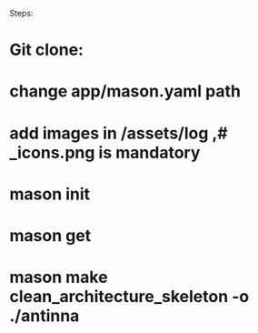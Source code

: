 Steps:
# Git clone: 

# change app/mason.yaml path

# add images in <projectname as below>/assets/log ,# <projectname as below>_icons.png is mandatory 

# mason init
# mason get
# mason make clean_architecture_skeleton -o ./antinna
